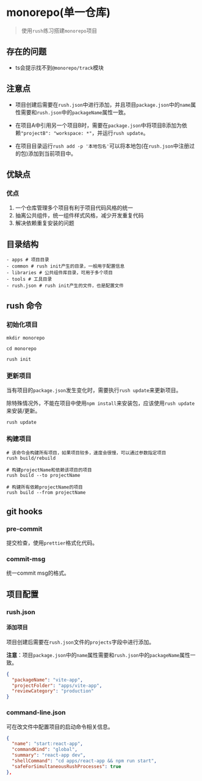 # monorepo(单一仓库)

> 使用`rush`练习搭建`monorepo`项目

## 存在的问题

- ts会提示找不到`@monorepo/track`模块

## 注意点

- 项目创建后需要在`rush.json`中进行添加，并且项目`package.json`中的`name`属性需要和`rush.json`中的`packageName`属性一致。

- 在项目A中引用另一个项目B时，需要在`package.json`中将项目B添加为依赖`"projectB": "workspace: *"`，并运行`rush update`。

- 在项目目录运行`rush add -p '本地包名'`可以将本地包(在`rush.json`中注册过的包)添加到当前项目中。

## 优缺点

### 优点

1. 一个仓库管理多个项目有利于项目代码风格的统一
2. 抽离公共组件，统一组件样式风格，减少开发重复代码
3. 解决依赖重复安装的问题

## 目录结构

```shell
- apps # 项目目录
- common # rush init产生的目录，一般用于配置信息
- libraries # 公共组件库目录，可用于多个项目
- tools # 工具目录
- rush.json # rush init产生的文件，也是配置文件
```

## rush 命令

### 初始化项目

```shell
mkdir monorepo

cd monorepo

rush init
```

### 更新项目

当有项目的`package.json`发生变化时，需要执行`rush update`来更新项目。

除特殊情况外，不能在项目中使用`npm install`来安装包，应该使用`rush update`来安装/更新。

```shell
rush update
```

### 构建项目

```shell
# 该命令会构建所有项目，如果项目较多，速度会很慢，可以通过参数指定项目
rush build/rebuild

# 构建projectName和依赖该项目的项目
rush build --to projectName

# 构建所有依赖projectName的项目
rush build --from projectName
```

## git hooks

### pre-commit

提交检查，使用`prettier`格式化代码。

### commit-msg

统一commit msg的格式。

## 项目配置

### rush.json

#### 添加项目

项目创建后需要在`rush.json`文件的`projects`字段中进行添加。

**注意**：项目`package.json`中的`name`属性需要和`rush.json`中的`packageName`属性一致。

```json
{
  "packageName": "vite-app",
  "projectFolder": "apps/vite-app",
  "reviewCategory": "production"
}
```

### command-line.json

可在改文件中配置项目的启动命令相关信息。

```json
{
  "name": "start:react-app",
  "commandKind": "global",
  "summary": "react-app dev",
  "shellCommand": "cd apps/react-app && npm run start",
  "safeForSimultaneousRushProcesses": true
},
```
